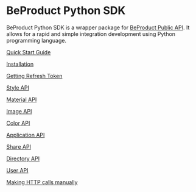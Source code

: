 # BeProduct Python SDK

BeProduct Python SDK is a wrapper package for [BeProduct Public API](https://developers.beproduct.com).
It allows for a rapid and simple integration development using Python programming language.


[Quick Start Guide](./001-quick-start-guide.md)

[Installation](./002-install.md)

[Getting Refresh Token](./003-getting-refresh-token.md)

[Style API](./040-style-api.md)

[Material API](./050-material-api.md)

[Image API](./060-image-api.md)

[Color API](./070-color-api.md)

[Application API](./075-apps.md)

[Share API](./077-sharing.md)

[Directory API](./080-directory.md)

[User API](./085-users.md)

[Making HTTP calls manually](./090-custom-integration.md)


